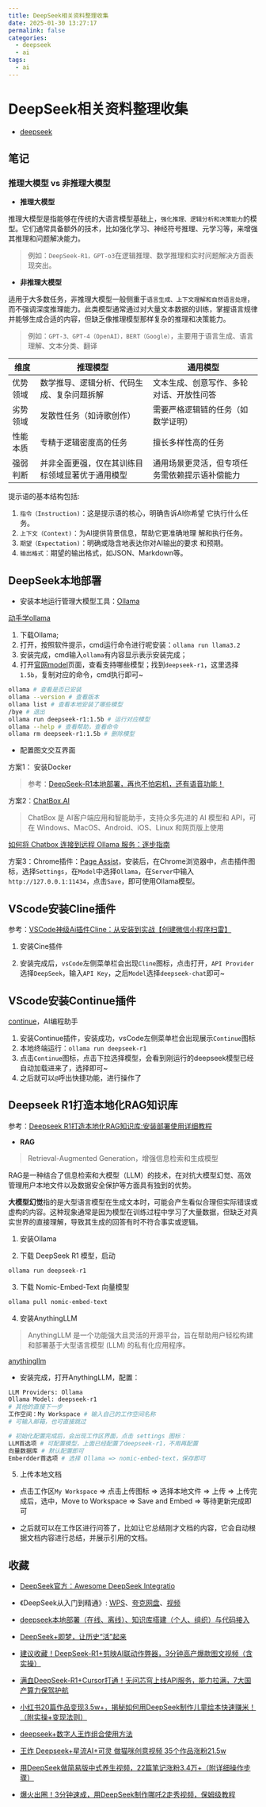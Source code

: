 ```yaml
---
title: DeepSeek相关资料整理收集
date: 2025-01-30 13:27:17
permalink: false
categories:
  - deepseek
  - ai
tags:
  - ai
---
```


# DeepSeek相关资料整理收集



- [deepseek](https://www.deepseek.com/)



## 笔记

### 推理大模型 vs 非推理大模型


- **推理大模型** 

推理大模型是指能够在传统的大语言模型基础上，`强化推理、逻辑分析和决策能力`的模型。它们通常具备额外的技术，比如强化学习、神经符号推理、元学习等，来增强其推理和问题解决能力。

> 例如：`DeepSeek-R1，GPT-o3`在逻辑推理、数学推理和实时问题解决方面表现突出。




- **非推理大模型** 

适用于大多数任务，非推理大模型一般侧重于`语言生成、上下文理解和自然语言处理`，而不强调深度推理能力。此类模型通常通过对大量文本数据的训练，掌握语言规律并能够生成合适的内容，但缺乏像推理模型那样复杂的推理和决策能力。

> 例如：`GPT-3、GPT-4（OpenAI），BERT（Google）`，主要用于语言生成、语言理解、文本分类、翻译



| 维度       | 推理模型                                | 通用模型                                |
|------------|-----------------------------------------|-----------------------------------------|
| 优势领域   | 数学推导、逻辑分析、代码生成、复杂问题拆解 | 文本生成、创意写作、多轮对话、开放性问答 |
| 劣势领域   | 发散性任务（如诗歌创作）                | 需要严格逻辑链的任务（如数学证明）      |
| 性能本质   | 专精于逻辑密度高的任务                  | 擅长多样性高的任务                      |
| 强弱判断   | 并非全面更强，仅在其训练目标领域显著优于通用模型 | 通用场景更灵活，但专项任务需依赖提示语补偿能力 |



提示语的基本结构包括:
1. `指令（Instruction)`：这是提示语的核心，明确告诉AI你希望
它执行什么任务。
2. `上下文（Context)`：为AI提供背景信息，帮助它更准确地理
解和执行任务。
3. `期望（Expectation)`：明确或隐含地表达你对AI输出的要求
和预期。
4. `输出格式`：期望的输出格式，如JSON、Markdown等。




## DeepSeek本地部署



- 安装本地运行管理大模型工具：[Ollama](https://ollama.com/)

[动手学ollama](https://datawhalechina.github.io/handy-ollama/#/)

1. 下载Ollama;
2. 打开，按照软件提示，cmd运行命令进行呢安装：`ollama run llama3.2`
3. 安装完成，cmd输入`ollama`有内容显示表示安装完成；
4. 打开[官网model](https://ollama.com/search)页面，查看支持哪些模型；找到`deepseek-r1`，这里选择`1.5b`，复制对应的命令，cmd执行即可~


``` sh
ollama # 查看是否已安装
ollama --version # 查看版本
ollama list # 查看本地安装了哪些模型
/bye # 退出
ollama run deepseek-r1:1.5b # 运行对应模型
ollama --help # 查看帮助，查看命令
ollama rm deepseek-r1:1.5b # 删除模型
```


- 配置图文交互界面


方案1： 安装Docker

> 参考：[DeepSeek-R1本地部署，再也不怕宕机，还有语音功能！](https://mp.weixin.qq.com/s/JUe73lGnnXv-13B8oME_Rg)


方案2：[ChatBox.AI](https://github.com/Bin-Huang/chatbox)
>  ChatBox 是 AI客户端应用和智能助手，支持众多先进的 AI 模型和 API，可在 Windows、MacOS、Android、iOS、Linux 和网页版上使用

[如何将 Chatbox 连接到远程 Ollama 服务：逐步指南](https://chatboxai.app/zh/help-center/connect-chatbox-remote-ollama-service-guide)


方案3：Chrome插件：[Page Assist](https://github.com/n4ze3m/page-assist)，安装后，在Chrome浏览器中，点击插件图标，选择`Settings`，在`Model`中选择`Ollama`，在`Server`中输入`http://127.0.0.1:11434`，点击`Save`，即可使用Ollama模型。




## VScode安装Cline插件

参考：[VSCode神级Ai插件Cline：从安装到实战【创建微信小程序扫雷】](https://www.toutiao.com/article/7458642956078072339)

1. 安装Cine插件

2. 安装完成后，`vsCode`左侧菜单栏会出现`Cline`图标，点击打开，`API Provider`选择`DeepSeek`，输入`API Key`，之后`Model`选择`deepseek-chat`即可~



## VScode安装Continue插件

[continue](https://docs.continue.dev/)，AI编程助手

1. 安装Continue插件，安装成功，vsCode左侧菜单栏会出现展示`Continue`图标
2. 本地终端运行：`ollama run deepseek-r1`
3. 点击`Continue`图标，点击下拉选择模型，会看到刚运行的deepseek模型已经自动加载进来了，选择即可~
4. 之后就可以`@`呼出快捷功能，进行操作了





## Deepseek R1打造本地化RAG知识库

参考：[Deepseek R1打造本地化RAG知识库:安装部署使用详细教程](https://www.toutiao.com/article/7465606532487496218)

- **RAG**
> Retrieval-Augmented Generation，增强信息检索和生成模型

RAG是一种结合了信息检索和大模型（LLM）的技术，在对抗大模型幻觉、高效管理用户本地文件以及数据安全保护等方面具有独到的优势。

**大模型幻觉**指的是大型语言模型在生成文本时，可能会产生看似合理但实际错误或虚构的内容。这种现象通常是因为模型在训练过程中学习了大量数据，但缺乏对真实世界的直接理解，导致其生成的回答有时不符合事实或逻辑。


1. 安装Ollama

2. 下载 DeepSeek R1 模型，启动
``` sh
ollama run deepseek-r1
```

3. 下载 Nomic-Embed-Text 向量模型
``` sh
ollama pull nomic-embed-text
```

4. 安装AnythingLLM
> AnythingLLM 是一个功能强大且灵活的开源平台，旨在帮助用户轻松构建和部署基于大型语言模型 (LLM) 的私有化应用程序。

[anythingllm](https://anythingllm.com/desktop)

- 安装完成，打开AnythingLLM，配置：
``` sh
LLM Providers: Ollama
Ollama Model: deepseek-r1
# 其他的直接下一步
工作空间：My Workspace # 输入自己的工作空间名称
# 可输入邮箱，也可直接跳过

# 初始化配置完成后，会出现工作区界面，点击 settings 图标：
LLM首选项 # 可配置模型，上面已经配置了deepseek-r1，不用再配置
向量数据库 # 默认配置即可
Emberdder首选项 # 选择 Ollama => nomic-embed-text，保存即可
```

5. 上传本地文档

- 点击工作区`My Workspace` => 点击上传图标 => 选择本地文件 => 上传 => 上传完成后，选中，Move to Workspace => Save and Embed => 等待更新完成即可

- 之后就可以在工作区进行问答了，比如让它总结刚才文档的内容，它会自动根据文档内容进行总结，并展示引用的文档。




## 收藏


- [DeepSeek官方：Awesome DeepSeek Integratio](https://github.com/deepseek-ai/awesome-deepseek-integration)


- 《DeepSeek从入门到精通》: [WPS](https://kdocs.cn/l/caFUbVZSt40Q)、[夸克网盘](https://pan.quark.cn/s/71f1ceba5a53)、[视频](https://www.bilibili.com/video/BV1cRN4eSEoy/)


- [deepseek本地部署（在线、离线）、知识库搭建（个人、组织）与代码接入](https://juejin.cn/post/7469819423534776346)

- [DeepSeek+即梦，让历史“活”起来](https://mp.weixin.qq.com/s/BYwRY-ZxwkCf8P9D2xtL-A)
- [建议收藏！DeepSeek-R1+剪映AI联动作弊器，3分钟高产爆款图文视频（含实操）](https://mp.weixin.qq.com/s/SE8kybPjvlmRbPGQZxQ74A)
- [满血DeepSeek-R1+Cursor打通！无问芯穹上线API服务，能力拉满，7大国产算力保驾护航](https://mp.weixin.qq.com/s/cEmB9NdC3u5iEHC60PBJrw)
- [小红书20篇作品变现3.5w+，揭秘如何用DeepSeek制作儿童绘本快速赚米！（附实操+变现法则）](https://mp.weixin.qq.com/s/TjceRYJ1BSzS7fnt1C9Z_w)

- [deepseek+数字人王炸组合使用方法](https://mp.weixin.qq.com/s/KNxCK6dn3YBA7hbIqhFQXA)
- [王炸 Deepseek+星流AI+可灵 做猫咪创意视频 35个作品涨粉21.5w](https://mp.weixin.qq.com/s/eC_H8tgsBmKLBK_FjN1KzQ)
- [用DeepSeek做简易版中式养生视频，22篇笔记涨粉3.4万+（附详细操作步骤）](https://mp.weixin.qq.com/s/gX81-s4ed2gGVeeaxG1j_Q)
- [爆火出圈！3分钟速成，用DeepSeek制作哪吒2走秀视频，保姆级教程](https://mp.weixin.qq.com/s/DNzJGhoL1eV5Fv_3wyjSaQ)